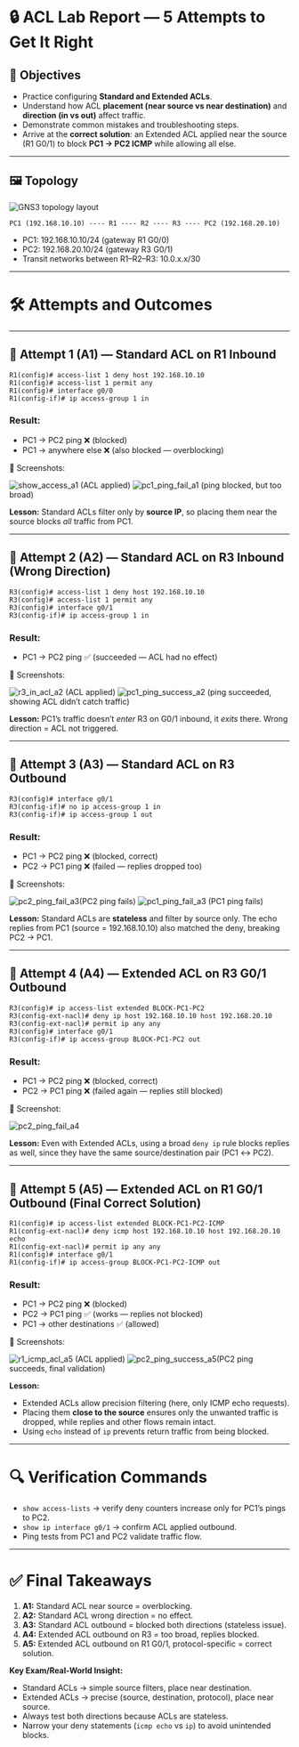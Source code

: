 # 🔒 ACL Lab Report — 5 Attempts to Get It Right

## 🎯 Objectives

* Practice configuring **Standard and Extended ACLs**.
* Understand how ACL **placement (near source vs near destination)** and **direction (in vs out)** affect traffic.
* Demonstrate common mistakes and troubleshooting steps.
* Arrive at the **correct solution**: an Extended ACL applied near the source (R1 G0/1) to block **PC1 → PC2 ICMP** while allowing all else.

---

## 🖼️ Topology 
![GNS3 topology layout](./screenshots/acl_topology.png)
```
PC1 (192.168.10.10) ---- R1 ---- R2 ---- R3 ---- PC2 (192.168.20.10)
```

* PC1: 192.168.10.10/24 (gateway R1 G0/0)
* PC2: 192.168.20.10/24 (gateway R3 G0/1)
* Transit networks between R1–R2–R3: 10.0.x.x/30

---

# 🛠 Attempts and Outcomes

---

## 🔧 Attempt 1 (A1) — Standard ACL on R1 Inbound

```cisco
R1(config)# access-list 1 deny host 192.168.10.10
R1(config)# access-list 1 permit any
R1(config)# interface g0/0
R1(config-if)# ip access-group 1 in
```

### Result:

* PC1 → PC2 ping ❌ (blocked)
* PC1 → anywhere else ❌ (also blocked — overblocking)

📸 Screenshots:

![show_access_a1](./screenshots/show_access_a1.png) (ACL applied)
![pc1_ping_fail_a1](./screenshots/pc1_ping_fail_a1.png)  (ping blocked, but too broad)

**Lesson:** Standard ACLs filter only by **source IP**, so placing them near the source blocks *all* traffic from PC1.

---

## 🔧 Attempt 2 (A2) — Standard ACL on R3 Inbound (Wrong Direction)

```cisco
R3(config)# access-list 1 deny host 192.168.10.10
R3(config)# access-list 1 permit any
R3(config)# interface g0/1
R3(config-if)# ip access-group 1 in
```

### Result:

* PC1 → PC2 ping ✅ (succeeded — ACL had no effect)

📸 Screenshots:

![r3_in_acl_a2](./screenshots/r3_in_acl_a2.png)  (ACL applied)
![pc1_ping_success_a2](./screenshots/pc1_ping_success_a2.png)  (ping succeeded, showing ACL didn’t catch traffic)

**Lesson:** PC1’s traffic doesn’t *enter* R3 on G0/1 inbound, it *exits* there. Wrong direction = ACL not triggered.

---

## 🔧 Attempt 3 (A3) — Standard ACL on R3 Outbound

```cisco
R3(config)# interface g0/1
R3(config-if)# no ip access-group 1 in
R3(config-if)# ip access-group 1 out
```

### Result:

* PC1 → PC2 ping ❌ (blocked, correct)
* PC2 → PC1 ping ❌ (failed — replies dropped too)

📸 Screenshots:

![pc2_ping_fail_a3](./screenshots/pc2_ping_fail_a3.png)(PC2 ping fails)
![pc1_ping_fail_a3](./screenshots/pc1_ping_fail_a3.png)  (PC1 ping fails)

**Lesson:** Standard ACLs are **stateless** and filter by source only. The echo replies from PC1 (source = 192.168.10.10) also matched the deny, breaking PC2 → PC1.

---

## 🔧 Attempt 4 (A4) — Extended ACL on R3 G0/1 Outbound

```cisco
R3(config)# ip access-list extended BLOCK-PC1-PC2
R3(config-ext-nacl)# deny ip host 192.168.10.10 host 192.168.20.10
R3(config-ext-nacl)# permit ip any any
R3(config)# interface g0/1
R3(config-if)# ip access-group BLOCK-PC1-PC2 out
```

### Result:

* PC1 → PC2 ping ❌ (blocked, correct)
* PC2 → PC1 ping ❌ (failed again — replies still blocked)

📸 Screenshot:

![pc2_ping_fail_a4](./screenshots/pc2_ping_fail_a4.png)  

**Lesson:** Even with Extended ACLs, using a broad `deny ip` rule blocks replies as well, since they have the same source/destination pair (PC1 ↔ PC2).

---

## 🔧 Attempt 5 (A5) — Extended ACL on R1 G0/1 Outbound (Final Correct Solution)

```cisco
R1(config)# ip access-list extended BLOCK-PC1-PC2-ICMP
R1(config-ext-nacl)# deny icmp host 192.168.10.10 host 192.168.20.10 echo
R1(config-ext-nacl)# permit ip any any
R1(config)# interface g0/1
R1(config-if)# ip access-group BLOCK-PC1-PC2-ICMP out
```

### Result:

* PC1 → PC2 ping ❌ (blocked)
* PC2 → PC1 ping ✅ (works — replies not blocked)
* PC1 → other destinations ✅ (allowed)

📸 Screenshots:

![r1_icmp_acl_a5](./screenshots/r1_icmp_acl_a5.png) (ACL applied)
![pc2_ping_success_a5](./screenshots/pc2_ping_success_a5.png)(PC2 ping succeeds, final validation)

**Lesson:**

* Extended ACLs allow precision filtering (here, only ICMP echo requests).
* Placing them **close to the source** ensures only the unwanted traffic is dropped, while replies and other flows remain intact.
* Using `echo` instead of `ip` prevents return traffic from being blocked.

---

# 🔍 Verification Commands

* `show access-lists` → verify deny counters increase only for PC1’s pings to PC2.
* `show ip interface g0/1` → confirm ACL applied outbound.
* Ping tests from PC1 and PC2 validate traffic flow.

---

# ✅ Final Takeaways

1. **A1:** Standard ACL near source = overblocking.
2. **A2:** Standard ACL wrong direction = no effect.
3. **A3:** Standard ACL outbound = blocked both directions (stateless issue).
4. **A4:** Extended ACL outbound on R3 = too broad, replies blocked.
5. **A5:** Extended ACL outbound on R1 G0/1, protocol-specific = correct solution.

**Key Exam/Real-World Insight:**

* Standard ACLs → simple source filters, place near destination.
* Extended ACLs → precise (source, destination, protocol), place near source.
* Always test both directions because ACLs are stateless.
* Narrow your deny statements (`icmp echo` vs `ip`) to avoid unintended blocks.
